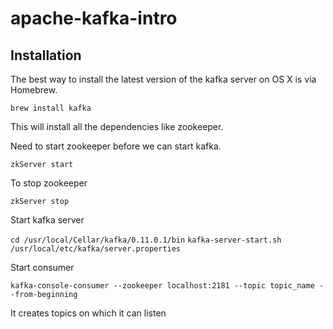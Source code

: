 # apache-kafka-intro

## Installation

The best way to install the latest version of the kafka server on OS X is via Homebrew.

`brew install kafka`

This will install all the dependencies like zookeeper.

Need to start zookeeper before we can start kafka.

`zkServer start`

To stop zookeeper

`zkServer stop`

Start kafka server

`cd /usr/local/Cellar/kafka/0.11.0.1/bin`
`kafka-server-start.sh /usr/local/etc/kafka/server.properties`

Start consumer 

`kafka-console-consumer --zookeeper localhost:2181 --topic topic_name --from-beginning `

It creates topics on which it can listen 
